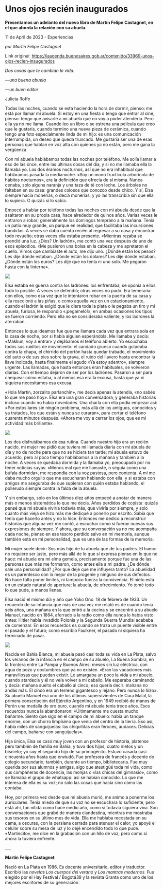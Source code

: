 # Unos ojos recién inaugurados

**Presentamos un adelanto del nuevo libro de Martín Felipe Castagnet, en el que aborda la relación con su abuela.**

11 de April de 2023 - Experiencias

_por Martín Felipe Castagnet_

Link original: https://laagenda.buenosaires.gob.ar/contenido/33969-unos-ojos-recien-inaugurados



*Dos cosas que te cambian la vida:*




*—una buena abuela*




*—un buen editor*




Julieta Roffo




Todas las noches, cuando se está haciendo la hora de dormir, pienso: me está por llamar mi abuela. Si estoy en una fiesta o tengo que entrar al cine, pienso: tengo que avisarle a mi abuela que no voy a poder atenderla. Pero ella ya no me llama. Cuando leo un libro o se estrena una película que creo que le gustaría, cuando termino una nueva pieza de cerámica, cuando tengo una foto especialmente linda de mi hijo: es una comunicación interrumpida, un deseo que queda truncado. Me gustaría ser una de esas personas que hablan en voz alta con quienes ya no están, pero me gana la vergüenza.




Con mi abuela hablábamos todas las noches por teléfono. Me solía llamar a eso de las once, entre las últimas cosas del día, y si no me llamaba ella la llamaba yo. Los dos éramos nocturnos, así que no era inhabitual que habláramos pasada la medianoche. «Soy un mono fructícola arborícola de hábitos nocturnos», era la definición que ofrecía de sí misma. Nunca cenaba, solo alguna naranja y una taza de té con leche. Los árboles no faltaban en su casa: grandes colosos que conozco desde chico. Y sí, Elsa siempre hacía monerías, o decía monerías, y yo las transcribía sin que ella lo supiera. O quizás sí lo sabía.




Empecé a hablar por teléfono todas las noches con mi abuela desde que la asaltaron en su propia casa, hace alrededor de quince años. Varias veces le entraron a robar; generalmente los domingos temprano a la mañana. Tenía un patio muy grande, un parque en realidad, que facilitaba las incursiones bandidas. A veces se daba cuenta recién al regresar a su casa y encontrar todo revuelto; otras veces ella estaba presente. «Mientras rezaba se prendió una luz. ¿Dios? Un ladrón», me contó una vez después de uno de esos episodios. «Me pusieron una bolsa en la cabeza y me apretaron el cuello. Vimos que cambiaste el auto, me dijo uno. ¿Dónde están los pesos? Les dije dónde estaban. ¿Dónde están los dólares? Les dije dónde estaban. ¿Dónde están los euros? Les dije que no tenía ni uno solo. Me pegaron hasta con la linterna».




![](https://cdn.feater.me/files/images/1084276/af377b69-5f6f-40d9-9a64-479aca1e29fc.png)




Elsa estaba en guerra contra los ladrones: los enfrentaba, se oponía a ellos todo lo posible. A veces se defendió; otras veces no pudo. Era temeraria con ellos, como esa vez que le intentaron robar en la puerta de su casa y ella reaccionó a las piñas, o como aquella vez en un estacionamiento, cuando el ladrón le exigió que le diera toda la plata o le pegaba un tiro y mi abuela, furiosa, le respondió «¡pegameló!»; en ambas ocasiones los tipos se fueron corriendo. Pero ella no se consideraba valiente, y los ladrones la aterraban.




Entonces lo que ideamos fue que me llamara cada vez que entrara sola en la casa de noche, por si había alguien esperándola. Me llamaba y decía: «Makkun, voy a entrar» y dejábamos el teléfono abierto. Yo escuchaba todos sus ruiditos de movimiento: el candado grueso cuando golpeaba contra la chapa, el chirrido del portón hasta quedar trabado, el movimiento del auto o de sus pies sobre la grava, el ruido del llavero hasta encontrar la llave indicada, hasta finalmente el agudo «Ya estoy adentro», siempre urgente. Las llamadas, que hasta entonces eran habituales, se volvieron diarias. Con el tiempo dejaron de ser por los ladrones. Pasaron a ser para chequear cómo estaba, o al menos esa era la excusa, hasta que ya ni siquiera necesitamos esa excusa.




«Hola Martín, zorzalito parlanchín», me decía apenas la atendía, «no sabés lo que me pasó hoy». Elsa era una gran conversadora, y generaba historias incluso cuando no había novedades. Una charla con ella podía empezar así: «Por estos lares sin ningún problema, más allá de los antiguos, conocidos y ya tratados, los que están y nunca se curarán», para cortar el teléfono cuarenta minutos después. «Ahora me voy a cerrar los ojos, que es mi actividad más brillante».




![](https://cdn.feater.me/files/images/1084430/6c0fe327-0934-4308-ab28-8b4300a4a861.jpeg)




Los dos disfrutábamos de esa rutina. Cuando nuestro hijo era un recién nacido, mi mujer me pidió que tuviera mi llamada diaria con mi abuela de día y no de noche para que no se hiciera tan tarde; mi abuela estuvo de acuerdo, pero al poco tiempo hablábamos a la mañana y también a la noche. A veces se quedaba dormida y la llamaba yo, preocupado por no tener noticias suyas: «Menos mal que me llamaste, o seguía como una búfala dormida», me respondía con la voz pastosa, pero contenta. A mí me daba mucho orgullo que me escucharan hablando con ella, y si estaba con amigos me aseguraba de que supieran con quién estaba hablando, el pollerudo siempre contra la falda de la abuela.




Y sin embargo, solo en los últimos diez años empecé a anotar de manera más o menos sistemática lo que me decía. Años perdidos de copista: quizás pensé que mi abuela viviría todavía más, que viviría por siempre, y solo cuanto más vieja se hizo más me dediqué a ponerlo por escrito. Sabía que tenía que hacerlo antes y no lo hice. Entonces me dedico a reconstruir historias que alguna vez me contó, a escuchar como si fueran nuevas sus expresiones de siempre. Y ahora, que su conversación ya no me acompaña cada noche, pienso en ese tesoro perdido salvo en mi memoria, aunque también está en mi personalidad, que es una de las formas de la memoria.




Mi mujer suele decir: Sos más hijo de tu abuela que de tus padres. El humor no requiere ser justo, pero más allá de lo que sí expresa pienso en lo que no hace: mi abuela era mi alma gemela, precisamente porque fue una de las personas que más me formaron, como antes ella a mi padre. ¿De dónde sale una personalidad? ¿Por qué dejé que me influyera tanto? La abuelidad es un parentesco con lo mejor de la progenie y ninguno de sus defectos. No hace falta poner límites, ni tampoco fuerza la convivencia. El nieto está en un estado natural de apertura; la abuela, de ofrecimiento. Yo tomé todo lo que pude, a manos llenas.




Elsa nació el mismo día y año que Yoko Ono: 18 de febrero de 1933. Un recuerdo de su infancia que más de una vez me relató es de cuando tenía seis años, una mañana en la que entró a la cocina y se encontró a su abuelo Manuel, nacido en 1864, aferrado a la radio como ella nunca lo había visto antes: Hitler había invadido Polonia y la Segunda Guerra Mundial acababa de comenzar. En esos recuerdos es cuando se traza un puente visible entre el pasado y el futuro; como escribió Faulkner, el pasado ni siquiera ha terminado de pasar.




![](https://cdn.feater.me/files/images/1084445/ce9914ed-38a9-4bd9-86ee-9ca059307345.jpg)




Nacida en Bahía Blanca, mi abuela pasó casi toda su vida en La Plata, salvo los veranos de la infancia en el campo de su abuelo, La Buena Sombra, en la frontera entre La Pampa y Buenos Aires: meses sin luz eléctrica, con agua de pozo y costumbres que ya no existen. «Eran las vacaciones más maravillosas que puedan existir. Le amargaba un poco la vida a mi abuelo, cuando atardecía y él no veía volver a mi caballo. Me esperaba caminando y decía: mañana suelto el caballo al cinco; eso quería decir: mañana no andás más. El cinco era un terreno gigantesco y lejano. Pero nunca lo hizo». Su abuelo Manuel era uno de los últimos supervivientes de Cura Malal, la primera conscripción del Ejército Argentino, y en 1949 recibió de manos de Perón una medalla de oro puro, cuando mi abuela tenía trece años. Esos recuerdos nunca la abandonaron: «Últimamente me cuesta mucho bañarme. Siento que sigo en el campo de mi abuelo: había un tanque enorme, con un chorro limpísimo que venía del centro de la tierra. Eso así, había miles de sanguijuelas: las chiquititas eran feroces, audaces. Delicias del campo, bañarse con sanguijuelas».




Hija única, Elsa se casó muy joven con un profesor de historia, platense pero también de familia en Bahía, y tuvo dos hijos, cuatro nietos y un bisnieto; yo soy el segundo hijo de su primogénito. Estuvo casada casi cincuenta años hasta que enviudó. Fue profesora de francés y docente de colegio secundario; también, durante un tiempo, bibliotecaria. Fue muy querida por sus alumnos y amigas, algo que atestigüé toda mi vida, como sus compañeras de docencia, las monjas o «las chicas del gimnasio», como se llamaba el grupo de whatsapp: así se habían conocido. Lo que me interesa de ella es su voz; no solo las cosas que hacía sino cómo las contaba.




Hoy, por primera vez desde que mi abuela murió, me animo a ponerme los auriculares. Tenía miedo de que su voz no se escuchara lo suficiente, pero está ahí, tan nítida como hace medio año, como si todavía siguiera viva. Son conversaciones que grabé de manera clandestina, mientras me mostraba sus tesoros en su último mes de vida. Ella me hablaba recostada en su cama, a oscuras, con la persiana cerrada para atenuar el calor; yo apoyé el celular sobre su mesa de luz y lo dejé encendido todo lo que pude. «Martincito», me dice en la grabación con un hilo de voz, pero como si ahora la tuviera enfrente.




\_\_\_




**Martín Felipe Castagnet**




Nació en La Plata en 1986. Es docente universitario, editor y traductor. Escribió las *novelas Los cuerpos del verano* y *Los mantras modernos.* Fue elegido por el Hay Festival / Bogotá39 y la revista Granta como uno de los mejores escritores de su generación.




